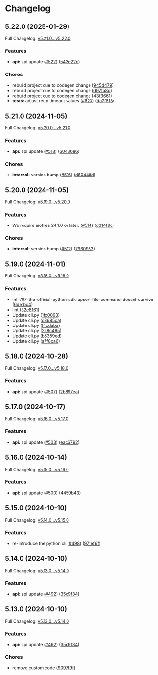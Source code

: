 # Changelog

## 5.22.0 (2025-01-29)

Full Changelog: [v5.21.0...v5.22.0](https://github.com/objective-inc/objective-python/compare/v5.21.0...v5.22.0)

### Features

* **api:** api update ([#522](https://github.com/objective-inc/objective-python/issues/522)) ([543e22c](https://github.com/objective-inc/objective-python/commit/543e22c7fdedba52a87fb4e72ab5c423e93cea5c))


### Chores

* rebuild project due to codegen change ([945d479](https://github.com/objective-inc/objective-python/commit/945d47954bfff37b12e59aae1c258e6eaa9005ee))
* rebuild project due to codegen change ([d97fa8d](https://github.com/objective-inc/objective-python/commit/d97fa8d9abc156f7f62364ce3d35d4030c1a8766))
* rebuild project due to codegen change ([43f3661](https://github.com/objective-inc/objective-python/commit/43f3661b7766ae3b00ad05da9c9595ac83ff7195))
* **tests:** adjust retry timeout values ([#520](https://github.com/objective-inc/objective-python/issues/520)) ([da7f513](https://github.com/objective-inc/objective-python/commit/da7f51307b6753656a4efc40fa4788d0672c31be))

## 5.21.0 (2024-11-05)

Full Changelog: [v5.20.0...v5.21.0](https://github.com/objective-inc/objective-python/compare/v5.20.0...v5.21.0)

### Features

* **api:** api update ([#518](https://github.com/objective-inc/objective-python/issues/518)) ([60436e6](https://github.com/objective-inc/objective-python/commit/60436e6ecdf62878f8403a5009d680612f07e573))


### Chores

* **internal:** version bump ([#516](https://github.com/objective-inc/objective-python/issues/516)) ([d60449d](https://github.com/objective-inc/objective-python/commit/d60449d4f596d4dad705848af0bdc29c95c861d3))

## 5.20.0 (2024-11-05)

Full Changelog: [v5.19.0...v5.20.0](https://github.com/objective-inc/objective-python/compare/v5.19.0...v5.20.0)

### Features

* We require aiofiles 24.1.0 or later. ([#514](https://github.com/objective-inc/objective-python/issues/514)) ([d314f9c](https://github.com/objective-inc/objective-python/commit/d314f9c46012f6bed0ef2e05076047b33111e86f))


### Chores

* **internal:** version bump ([#512](https://github.com/objective-inc/objective-python/issues/512)) ([7960983](https://github.com/objective-inc/objective-python/commit/7960983dc97ee4097a641ec5e1d9ed8d349164a1))

## 5.19.0 (2024-11-01)

Full Changelog: [v5.18.0...v5.19.0](https://github.com/objective-inc/objective-python/compare/v5.18.0...v5.19.0)

### Features

* inf-707-the-official-python-sdk-upsert-file-command-doesnt-survive ([6de1bc4](https://github.com/objective-inc/objective-python/commit/6de1bc4457d84c4cafdb7c55c1da93f27446a4c6))
* lint ([32e8161](https://github.com/objective-inc/objective-python/commit/32e8161e140c775cf39bd69992e41eea7106b447))
* Update cli.py ([1fc0093](https://github.com/objective-inc/objective-python/commit/1fc00932a787702bd042c61bc9da4c1b9620282c))
* Update cli.py ([d8685ca](https://github.com/objective-inc/objective-python/commit/d8685cacd0c3f1a0b7bb168e8f39f908dcc49f56))
* Update cli.py ([f4cdaba](https://github.com/objective-inc/objective-python/commit/f4cdaba1b4fa012616fc04580200ba05570a1c89))
* Update cli.py ([2a8c485](https://github.com/objective-inc/objective-python/commit/2a8c485d8518dbb288f508cb832e6608e7938afc))
* Update cli.py ([b6359ed](https://github.com/objective-inc/objective-python/commit/b6359ed2776484495a7211b6df6be896e39bb5d9))
* Update cli.py ([a7f8ca6](https://github.com/objective-inc/objective-python/commit/a7f8ca69c37963e56ea56ad14ceae51cf6a489a3))

## 5.18.0 (2024-10-28)

Full Changelog: [v5.17.0...v5.18.0](https://github.com/objective-inc/objective-python/compare/v5.17.0...v5.18.0)

### Features

* **api:** api update ([#507](https://github.com/objective-inc/objective-python/issues/507)) ([2b897ea](https://github.com/objective-inc/objective-python/commit/2b897ea2f3b21d2d0e7d6923844dd320007ab52a))

## 5.17.0 (2024-10-17)

Full Changelog: [v5.16.0...v5.17.0](https://github.com/objective-inc/objective-python/compare/v5.16.0...v5.17.0)

### Features

* **api:** api update ([#503](https://github.com/objective-inc/objective-python/issues/503)) ([eac6792](https://github.com/objective-inc/objective-python/commit/eac6792463ebf5151682668cc60ad7069813ccb7))

## 5.16.0 (2024-10-14)

Full Changelog: [v5.15.0...v5.16.0](https://github.com/objective-inc/objective-python/compare/v5.15.0...v5.16.0)

### Features

* **api:** api update ([#500](https://github.com/objective-inc/objective-python/issues/500)) ([4459b43](https://github.com/objective-inc/objective-python/commit/4459b4314e2fee986a9f2b0421907921689af674))

## 5.15.0 (2024-10-10)

Full Changelog: [v5.14.0...v5.15.0](https://github.com/objective-inc/objective-python/compare/v5.14.0...v5.15.0)

### Features

* re-introduce the python cli ([#498](https://github.com/objective-inc/objective-python/issues/498)) ([971ef6f](https://github.com/objective-inc/objective-python/commit/971ef6f368808f52576a3ec32873999028d31caa))

## 5.14.0 (2024-10-10)

Full Changelog: [v5.13.0...v5.14.0](https://github.com/objective-inc/objective-python/compare/v5.13.0...v5.14.0)

### Features

* **api:** api update ([#492](https://github.com/objective-inc/objective-python/issues/492)) ([35c9f34](https://github.com/objective-inc/objective-python/commit/35c9f34f65539f82ce90cb0dba064803672cf19c))

## 5.13.0 (2024-10-10)

Full Changelog: [v5.13.0...v5.14.0](https://github.com/objective-inc/objective-python/compare/v5.13.0...v5.14.0)

### Features

* **api:** api update ([#492](https://github.com/objective-inc/objective-python/issues/492)) ([35c9f34](https://github.com/objective-inc/objective-python/commit/35c9f34f65539f82ce90cb0dba064803672cf19c))


### Chores

* remove custom code ([9097f9f](https://github.com/objective-inc/objective-python/commit/9097f9f9890bb9d59be3433ebf6007d3ee8fc9c2))
